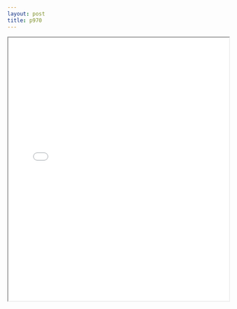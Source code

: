 ```yaml
---
layout: post
title: p970
---
```


<div class="pdf-container">
<iframe src="/assets/pdfs/p970.pdf" height="600" width="100%" allowFullScreen="true"></iframe>
</div>

